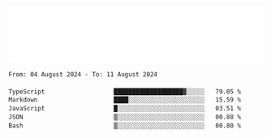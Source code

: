 [![](./hello.svg)](https://blog.yrobot.top?ref=github-yrobot)

<!--START_SECTION:waka-->

```txt
From: 04 August 2024 - To: 11 August 2024

TypeScript                   ███████████████████▓░░░░░   79.05 %
Markdown                     ████░░░░░░░░░░░░░░░░░░░░░   15.59 %
JavaScript                   █░░░░░░░░░░░░░░░░░░░░░░░░   03.51 %
JSON                         ▒░░░░░░░░░░░░░░░░░░░░░░░░   00.88 %
Bash                         ▒░░░░░░░░░░░░░░░░░░░░░░░░   00.80 %
```

<!--END_SECTION:waka-->
